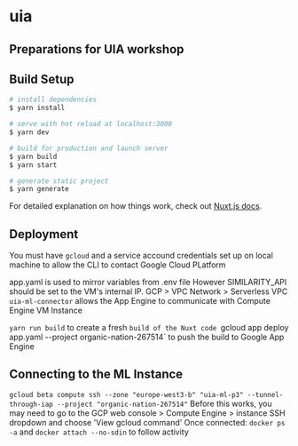# uia
## Preparations for UIA workshop

## Build Setup

``` bash
# install dependencies
$ yarn install

# serve with hot reload at localhost:3000
$ yarn dev

# build for production and launch server
$ yarn build
$ yarn start

# generate static project
$ yarn generate
```

For detailed explanation on how things work, check out [Nuxt.js docs](https://nuxtjs.org).

## Deployment

You must have `gcloud` and a service accound credentials set up on local machine to allow the CLI to contact Google Cloud PLatform

app.yaml is used to mirror variables from .env file
However SIMILARITY_API should be set to the VM's internal IP.
GCP > VPC Network > Serverless VPC `uia-ml-connector` allows the App Engine to communicate with Compute Engine VM Instance

`yarn run build` to create a fresh `build of the Nuxt code
`gcloud app deploy app.yaml --project organic-nation-267514` to push the build to Google App Engine

## Connecting to the ML Instance
`gcloud beta compute ssh --zone "europe-west3-b" "uia-ml-p3" --tunnel-through-iap --project "organic-nation-267514"`
Before this works, you may need to go to the GCP web console > Compute Engine > instance SSH dropdown and choose 'View gcloud command'
Once connected: `docker ps -a` and `docker attach --no-sdin` to follow activity

